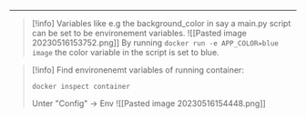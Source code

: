 ****
>[!info]
>Variables like e.g the background_color in say a main.py script can be set to be environement variables.
>![[Pasted image 20230516153752.png]]
>By running `docker run -e APP_COLOR=blue image` the color variable in the script is set to blue. 

>[!info]
>Find environenemt variables of running container:
>```
>docker inspect container
>```
>Unter "Config" -> Env
>![[Pasted image 20230516154448.png]]

